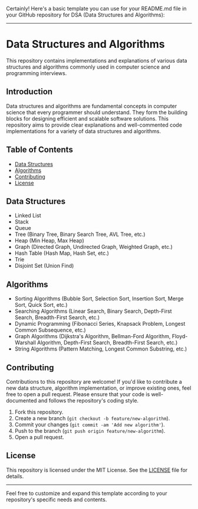 Certainly! Here's a basic template you can use for your README.md file in your GitHub repository for DSA (Data Structures and Algorithms):

---

# Data Structures and Algorithms

This repository contains implementations and explanations of various data structures and algorithms commonly used in computer science and programming interviews.

## Introduction

Data structures and algorithms are fundamental concepts in computer science that every programmer should understand. They form the building blocks for designing efficient and scalable software solutions. This repository aims to provide clear explanations and well-commented code implementations for a variety of data structures and algorithms.

## Table of Contents

- [Data Structures](#data-structures)
- [Algorithms](#algorithms)
- [Contributing](#contributing)
- [License](#license)

## Data Structures

- Linked List
- Stack
- Queue
- Tree (Binary Tree, Binary Search Tree, AVL Tree, etc.)
- Heap (Min Heap, Max Heap)
- Graph (Directed Graph, Undirected Graph, Weighted Graph, etc.)
- Hash Table (Hash Map, Hash Set, etc.)
- Trie
- Disjoint Set (Union Find)

## Algorithms

- Sorting Algorithms (Bubble Sort, Selection Sort, Insertion Sort, Merge Sort, Quick Sort, etc.)
- Searching Algorithms (Linear Search, Binary Search, Depth-First Search, Breadth-First Search, etc.)
- Dynamic Programming (Fibonacci Series, Knapsack Problem, Longest Common Subsequence, etc.)
- Graph Algorithms (Dijkstra's Algorithm, Bellman-Ford Algorithm, Floyd-Warshall Algorithm, Depth-First Search, Breadth-First Search, etc.)
- String Algorithms (Pattern Matching, Longest Common Substring, etc.)

## Contributing

Contributions to this repository are welcome! If you'd like to contribute a new data structure, algorithm implementation, or improve existing ones, feel free to open a pull request. Please ensure that your code is well-documented and follows the repository's coding style.

1. Fork this repository.
2. Create a new branch (`git checkout -b feature/new-algorithm`).
3. Commit your changes (`git commit -am 'Add new algorithm'`).
4. Push to the branch (`git push origin feature/new-algorithm`).
5. Open a pull request.

## License

This repository is licensed under the MIT License. See the [LICENSE](LICENSE) file for details.

---

Feel free to customize and expand this template according to your repository's specific needs and contents.
